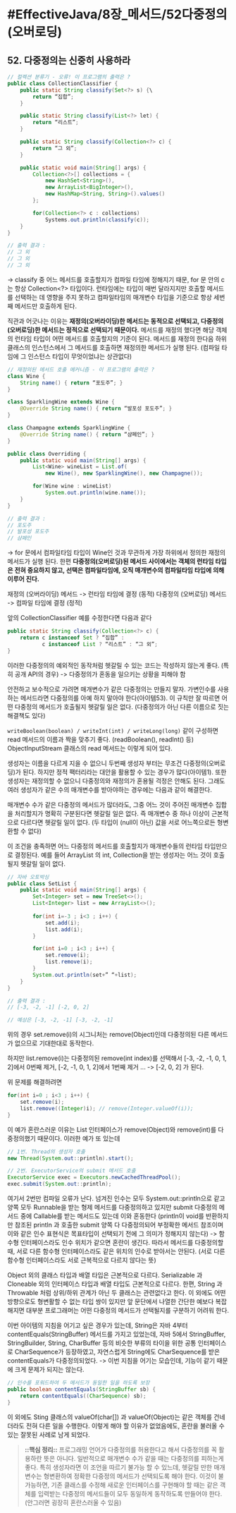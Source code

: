# #EffectiveJava/8장_메서드/52다중정의(오버로딩)


## 52. 다중정의는 신중히 사용하라


```java
// 컬렉션 분류기 - 오류! 이 프로그램의 출력은 ?
public class CollectionClassifier {
	public static String classify(Set<?> s) {\
		return “집합”;
	}

	public static String classify(List<?> let) {
		return “리스트”;
	}

	public static String classify(Collection<?> c) {
		return “그 외”;
	}

	public static void main(String[] args) {
		Collection<?>[] collections = {
			new HashSet<String>(),
			new ArrayList<BigInteger>(),
			new HashMap<String, String>().values()
		};

		for(Collection<?> c : collections)
			Systems.out.println(classify(c));
	}
}

// 출력 결과 :
// 그 외
// 그 외
// 그 외
```

-> classify 중 어느 메서드를 호출할지가 컴파일 타임에 정해지기 때문, for 문 안의 c는 항상 Collection<?> 타입이다. 런타임에는 타입이 매번 달라지지만 호출할 메서드를 선택하는 데 영향을 주지 못하고 컴파일타임의 매개변수 타입을 기준으로 항상 세번째 메서드만 호출하게 된다.

직관과 어긋나는 이유는 **재정의(오버라이딩)한 메서드는 동적으로 선택되고, 다중정의(오버로딩)한 메서드는 정적으로 선택되기 때문이다.** 메서드를 재정의 했다면 해당 객체의 런타임 타입이 어떤 메서드를 호출할지의 기준이 된다. 메서드를 재정의 한다음 하위 클래스의 인스턴스에서 그 메서드를 호출하면 재정의한 메서드가 실행 된다. (컴파일 타임에 그 인스턴스 타입이 무엇이었냐는 상관없다)


```java
// 재정의된 메서드 호출 메커니즘 - 이 프로그램의 출력은 ?
class Wine {
	String name() { return “포도주”; }
}

class SparklingWine extends Wine {
	@Override String name() { return “발포성 포도주”; }
}

class Champagne extends SparklingWine {
	@Override String name() { return “샴페인”; }
}

public class Overriding {
	public static void main(String[] args) {
		List<Wine> wineList = List.of(
			new Wine(), new SparklingWine(), new Champagne());

		for(Wine wine : wineList)
			System.out.println(wine.name());
	}
}

// 출력 결과 :
// 포도주
// 발포성 포도주
// 샴페인
```

-> for 문에서 컴파일타임 타입이 Wine인 것과 무관하게 가장 하위에서 정의한 재정의 메서드가 실행 된다. 한편 **다중정의(오버로딩)된 메서드 사이에서는 객체의 런타임 타입은 전혀 중요하지 않고, 선택은 컴파일타임에, 오직 매개변수의 컴파일타임 타입에 의해 이루어 진다.**

재정의 (오버라이딩) 메서드 -> 런타임 타임에 결정 (동적)
다중정의 (오버로딩) 메서드 -> 컴파일 타임에 결정 (정적)


앞의 CollectionClassifier 예를 수정한다면 다음과 같다

```java
public static String classify(Collection<?> c) {
	return c instanceof Set ? “집합” :
		   c instanceof List ? “리스트” : “그 외”;
}
```

이러한 다중정의의 예외적인 동작처럼 헷갈릴 수 있는 코드는 작성하지 않는게 좋다. (특히 공개 API의 경우) -> 다중정의가 혼동을 일으키는 상황을 피해야 함

안전하고 보수적으로 가려면 매개변수가 같은 다중정의는 만들지 말자. 가변인수를 사용하는 메서드라면 다중정의를 아예 하지 말아야 한다(아이템53). 이 규칙만 잘 따르면 어떤 다중정의 메서드가 호출될지 헷갈릴 일은 없다. (다중정의가 아닌 다른 이름으로 짓는 해결책도 있다)

`writeBoolean(boolean) / writeInt(int) / writeLong(long)` 같이 구성하면 read 메서드의 이름과 짝을 맞추기 좋다. (readBoolean(), readInt() 등) ObjectInputStream 클래스의 read 메서드는 이렇게 되어 있다.


생성자는 이름을 다르게 지을 수 없으니 두번째 생성자 부터는 무조건 다중정의(오버로딩)가 된다. 하지만 정적 팩터리라는 대안을 활용할 수 있는 경우가 많다(아이템1). 또한 생성자는 재정의할 수 없으니 다중정의와 재정의가 혼용될 걱정은 안해도 된다. 그래도 여러 생성자가 같은 수의 매개변수를 받아야하는 경우에는 다음과 같이 해결한다.

매개변수 수가 같은 다중정의 메서드가 많더라도, 그중 어느 것이 주어진 매개변수 집합을 처리할지가 명확히 구분된다면 헷갈릴 일은 없다. 즉 매개변수 중 하나 이상이 근본적으로 다르다면 헷갈릴 일이 없다. (두 타입이 (null이 아닌) 값을 서로 어느쪽으로든 형변환할 수 없다) 

이 조건을 충족하면 어느 다중정의 메서드를 호출할지가 매개변수들의 런타임 타입만으로 결정된다. 예를 들어 ArrayList 의 int, Collection을 받는 생성자는 어느 것이 호출될지 헷갈릴 일이 없다.


```java
// 자바 오토박싱
public class SetList {
	public static void main(String[] args) {
		Set<Integer> set = new TreeSet<>();
		List<Integer> list = new ArrayList<>();
	
		for(int i=-3 ; i<3 ; i++) {
			set.add(i);
			list.add(i);
		}

		for(int i=0 ; i<3 ; i++) {
			set.remove(i);
			list.remove(i);
		}
		System.out.println(set+” “+list);
	}
}

// 출력 결과 :
// [-3, -2, -1] [-2, 0, 2]

// 예상은 [-3, -2, -1] [-3, -2, -1]
```

위의 경우 set.remove(i)의 시그니처는 remove(Object)인데 다중정의된 다른 메서드가 없으므로 기대한대로 동작한다.

하지만 list.remove(i)는 다중정의된 remove(int index)를 선택해서 [-3, -2, -1, 0, 1, 2]에서 0번째 제거, [-2, -1, 0, 1, 2]에서 1번째 제거 ... -> [-2, 0, 2] 가 된다.

위 문제를 해결하려면
```java
for(int i=0 ; i<3 ; i++) {
	set.remove(i);
	list.remove((Integer)i); // remove(Integer.valueOf(i));
}
```


이 예가 혼란스러운 이유는 List<E> 인터페이스가 remove(Object)와 remove(int)를 다중정의했기 때문이다. 이러한 예가 또 있는데

```java
// 1번. Thread의 생성자 호출
new Thread(System.out::println).start();

// 2번. ExecutorService의 submit 메서드 호출
ExecutorService exec = Executors.newCachedThreadPool();
exec.submit(System.out::println);
```

여기서 2번만 컴파일 오류가 난다. 넘겨진 인수는 모두 System.out::println으로 같고 양쪽 모두 Runnable을 받는 형제 메서드를 다중정의하고 있지만 submit 다중정의 메서드 중에 Callable<T>를 받는 메서드도 있는데 이와 혼동한다 (println이 void를 반환하지만 참조된 println 과 호출한 submit 양쪽 다 다중정의되어 부정확한 메서드 참조이며 이와 같은 인수 표현식은 목표타입이 선택되기 전에 그 의미가 정해지지 않는다)
-> 함수형 인터페이스라도 인수 위치가 같으면 혼란이 생긴다. 따라서 메서드를 다중정의할 때, 서로 다른 함수형 인터페이스라도 같은 위치의 인수로 받아서는 안된다. (서로 다른 함수형 인터페이스라도 서로 근복적으로 다르지 않다는 뜻)

Object 외의 클래스 타입과 배열 타입은 근본적으로 다르다. Serializable 과 Cloneable 외의 인터페이스 타입과 배열 타입도 근본적으로 다르다. 한편, String 과 Throwable 처럼 상위/하위 관계가 아닌 두 클래스는 관련없다고 한다.
이 외에도 어떤 방향으로도 형변활할 수 없는 타입 쌍이 있지만 앞 문단에서 나열한 간단한 예보다 복잡해지면 대부분 프로그래머는 어떤 다중정의 메서드가 선택될지를 구분하기 어려워 한다.


이번 아이템의 지침을 어기고 싶은 경우가 있는데, String은 자바 4부터 contentEquals(StringBuffer) 메서드를 가지고 있었는데, 자바 5에서 StringBuffer, StringBuilder, String, CharBuffer 등의 비슷한 부류의 타이을 위한 공통 인터페이스로 CharSequence가 등장하였고, 자연스럽게 String에도 CharSequence를 받은 contentEquals가 다중정의되었다. 
-> 이번 지침을 어기는 모습인데, 기능이 같기 때문에 크게 문제가 되지는 않는다.

```java
// 인수를 포워드하여 두 메서드가 동일한 일을 하도록 보장
public boolean contentEquals(StringBuffer sb) {
	return contentEquals((CharSequence) sb);
}
```

이 외에도 Sting 클래스의 valueOf(char[]) 과 valueOf(Object)는 같은 객체를 건네더라도 전혀 다른 일을 수행한다. 이렇게 해야 할 이유가 없었음에도, 혼란을 불러올 수 있는 잘못된 사례로 남게 되었다.

> **::핵심 정리::**
> 프로그래밍 언어가 다중정의를 허용한다고 해서 다중정의를 꼭 활용하란 뜻은 아니다. 일반적으로 매개변수 수가 같을 때는 다중정의를 피하는게 좋다. 특히 생성자라면 이 조언을 따르기 불가능 할 수 있느데, 헷갈릴 만한 매개변수는 형변환하여 정확한 다중정의 메서드가 선택되도록 해야 한다. 이것이 불가능하면, 기존 클래스를 수정해 새로운 인터페이스를 구현해야 할 때는 같은 객체를 입력받는 다중정의 메서드들이 모두 동일하게 동작하도록 만들어야 한다. (안그러면 굉장히 혼란스러울 수 있음)



